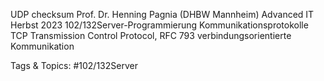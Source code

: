 UDP checksum
Prof. Dr. Henning Pagnia (DHBW Mannheim) Advanced IT Herbst 2023 102/132Server-Programmierung Kommunikationsprotokolle
TCP
Transmission Control Protocol, RFC 793
verbindungsorientierte Kommunikation

   Tags & Topics:
   #102/132Server